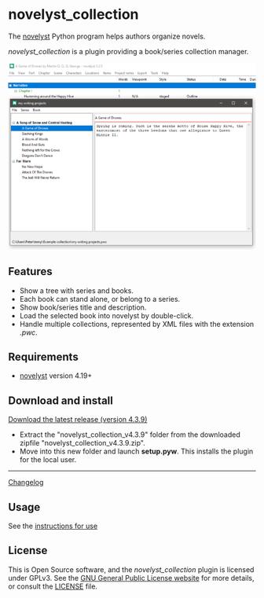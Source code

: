 # novelyst_collection

The [novelyst](https://peter88213.github.io/novelyst/) Python program helps authors organize novels.  

*novelyst_collection* is a plugin providing a book/series collection manager. 

![Screenshot](Screenshots/screen01.png)

## Features

- Show a tree with series and books.
- Each book can stand alone, or belong to a series.
- Show book/series title and description.
- Load the selected book into novelyst by double-click. 
- Handle multiple collections, represented by XML files with the extension *.pwc*.

## Requirements

- [novelyst](https://peter88213.github.io/novelyst/) version 4.19+

## Download and install

[Download the latest release (version 4.3.9)](https://github.com/peter88213/novelyst_collection/raw/main/dist/novelyst_collection_v4.3.9.zip)

- Extract the "novelyst_collection_v4.3.9" folder from the downloaded zipfile "novelyst_collection_v4.3.9.zip".
- Move into this new folder and launch **setup.pyw**. This installs the plugin for the local user.

---

[Changelog](changelog)

## Usage

See the [instructions for use](usage)

## License

This is Open Source software, and the *novelyst_collection* plugin is licensed under GPLv3. See the
[GNU General Public License website](https://www.gnu.org/licenses/gpl-3.0.en.html) for more
details, or consult the [LICENSE](https://github.com/peter88213/novelyst_collection/blob/main/LICENSE) file.
